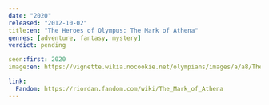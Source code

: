 ```yaml
---
date: "2020"
released: "2012-10-02"
title:en: "The Heroes of Olympus: The Mark of Athena"
genres: [adventure, fantasy, mystery]
verdict: pending

seen:first: 2020
image:en: https://vignette.wikia.nocookie.net/olympians/images/a/a8/The_Mark_of_Athena.jpeg/revision/latest?cb=20130330182357

link:
  Fandom: https://riordan.fandom.com/wiki/The_Mark_of_Athena
---
```

